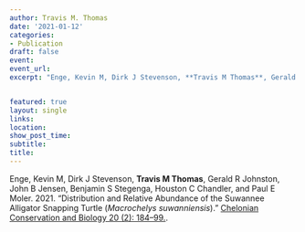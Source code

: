 ```yaml
---
author: Travis M. Thomas
date: '2021-01-12'
categories:
- Publication
draft: false
event: 
event_url: 
excerpt: "Enge, Kevin M, Dirk J Stevenson, **Travis M Thomas**, Gerald R Johnston, John B Jensen, Benjamin S Stegenga, Houston C Chandler, and Paul E Moler. 2021. “Distribution and Relative Abundance of the Suwannee Alligator Snapping Turtle (*Macrochelys suwanniensis*)”[Chelonian Conservation and Biology 20 (2): 184–99](https://meridian.allenpress.com/ccb/article-abstract/20/2/184/472358/Distribution-and-Relative-Abundance-of-the?redirectedFrom=fulltext)."


featured: true
layout: single
links:
location: 
show_post_time: 
subtitle:   
title:
---
```



Enge, Kevin M, Dirk J Stevenson, **Travis M Thomas**, Gerald R Johnston, John B Jensen, Benjamin S Stegenga, Houston C Chandler, and Paul E Moler. 2021. “Distribution and Relative Abundance of the Suwannee Alligator Snapping Turtle (*Macrochelys suwanniensis*).” [Chelonian Conservation and Biology 20 (2): 184–99.](https://meridian.allenpress.com/ccb/article-abstract/20/2/184/472358/Distribution-and-Relative-Abundance-of-the?redirectedFrom=fulltext).